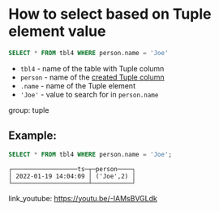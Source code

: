 # How to select based on Tuple element value

```sql
SELECT * FROM tbl4 WHERE person.name = 'Joe'
```

- `tbl4` - name of the table with Tuple column
- `person` - name of the [created Tuple column](/clickhouse/how-to-create-tuple-column)
- `.name` - name of the Tuple element
- `'Joe'` - value to search for in `person.name`

group: tuple

## Example: 
```sql
SELECT * FROM tbl4 WHERE person.name = 'Joe';
```
```
┌──────────────────ts─┬─person────┐
│ 2022-01-19 14:04:09 │ ('Joe',2) │
└─────────────────────┴───────────┘

```

link_youtube: https://youtu.be/-IAMsBVGLdk
